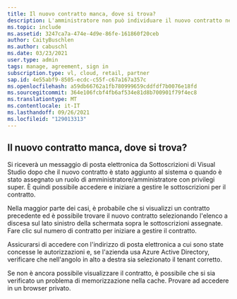 ```yaml
---
title: Il nuovo contratto manca, dove si trova?
description: L'amministratore non può individuare il nuovo contratto nel portale
ms.topic: include
ms.assetid: 3247ca7a-474e-4d9e-86fe-161860f20ceb
author: CaityBuschlen
ms.author: cabuschl
ms.date: 03/23/2021
user.type: admin
tags: manage, agreement, sign in
subscription.type: vl, cloud, retail, partner
sap.id: 4e55abf9-8505-ecdc-c55f-c67a167a357c
ms.openlocfilehash: a59db66762a1fb780999659cddfdf7b0076e18fd
ms.sourcegitcommit: 364e106fcbf4fb6af534e81d8b700901f79f4ec8
ms.translationtype: MT
ms.contentlocale: it-IT
ms.lasthandoff: 09/26/2021
ms.locfileid: "129013313"
---
```

## <a name="my-new-agreement-is-missing-where-is-it"></a>Il nuovo contratto manca, dove si trova?
Si riceverà un messaggio di posta elettronica da Sottoscrizioni di Visual Studio dopo che il nuovo contratto è stato aggiunto al sistema o quando è stato assegnato un ruolo di amministratore/amministratore con privilegi super. È quindi possibile accedere e iniziare a gestire le sottoscrizioni per il contratto. 

Nella maggior parte dei casi, è probabile che si visualizzi un contratto precedente ed è possibile trovare il nuovo contratto selezionando l'elenco a discesa sul lato sinistro della schermata sopra le sottoscrizioni assegnate. Fare clic sul numero di contratto per iniziare a gestire il contratto.

Assicurarsi di accedere con l'indirizzo di posta elettronica a cui sono state concesse le autorizzazioni e, se l'azienda usa Azure Active Directory, verificare che nell'angolo in alto a destra sia selezionato il tenant corretto. 

Se non è ancora possibile visualizzare il contratto, è possibile che si sia verificato un problema di memorizzazione nella cache. Provare ad accedere in un browser privato.